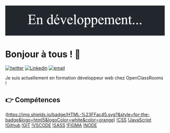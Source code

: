![banner](./banner_dark.png)

# Bonjour à tous ! 👋

<a href='https://twitter.com/CyrilBDev' target="_blank"><img alt='twitter' src='https://img.shields.io/twitter/url?style=social&url=https%3A%2F%2Ftwitter.com%2Fwildagsx'/></a>
<a href='https://www.linkedin.com/in/cyril-bourdon-379a67245/' target="_blank"><img alt='Linkedin' src='https://img.shields.io/badge/linkedin--lightgrey?style=social&logo=linkedin'/></a>
<a href='' target="_blank"><img src="https://camo.githubusercontent.com/9bedef4156efd09bae55875f0607fb2da681fdc631aae7b23b1a77a6d603bd5f/68747470733a2f2f696d672e736869656c64732e696f2f62616467652f656d61696c2d2d6c69676874677265793f7374796c653d736f6369616c266c6f676f3d676d61696c" alt="email" data-canonical-src="https://img.shields.io/badge/email--lightgrey?style=social&amp;logo=gmail" style="max-width: 100%;"></a>

Je suis actuellement en formation développeur web chez OpenClassRooms !

## 👉 Compétences

(https://img.shields.io/badge/HTML-%23FFac45.svg?&style=for-the-badge&logo=html5&logoColor=white&color=orange)
[!CSS](https://img.shields.io/badge/CSS-%23FFac45.svg?&style=for-the-badge&logo=css3&logoColor=white&color=blue)
[!JavaScript](https://img.shields.io/badge/JAVASCRIPT-%23FFac45.svg?&style=for-the-badge&logo=javascript&logoColor=white&color=yellow)
[!Github](http://img.shields.io/badge/github-%231877F2.svg?&style=for-the-badge&logo=github&logoColor=white&color=black)
[!GIT](https://img.shields.io/badge/GIT-E44C30?style=for-the-badge&logo=git&logoColor=white)
[!VSCODE](https://img.shields.io/badge/Visual_Studio_Code-0078D4?style=for-the-badge&logo=visual%20studio%20code&logoColor=white)
[!SASS](https://img.shields.io/badge/Sass-CC6699?style=for-the-badge&logo=sass&logoColor=white)
[!FIGMA](https://img.shields.io/badge/figma-%23F24E1E.svg?style=for-the-badge&logo=figma&logoColor=white)
[!NODE](https://img.shields.io/badge/Node.js-100000?style=for-the-badge&logo=node.js&logoColor=white&labelColor=43853d&color=43853d)

